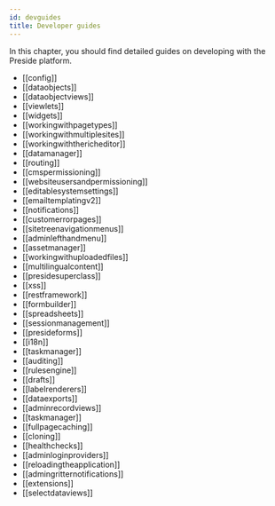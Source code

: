 ```yaml
---
id: devguides
title: Developer guides
---
```


In this chapter, you should find detailed guides on developing with the Preside platform.

* [[config]]
* [[dataobjects]]
* [[dataobjectviews]]
* [[viewlets]]
* [[widgets]]
* [[workingwithpagetypes]]
* [[workingwithmultiplesites]]
* [[workingwiththericheditor]]
* [[datamanager]]
* [[routing]]
* [[cmspermissioning]]
* [[websiteusersandpermissioning]]
* [[editablesystemsettings]]
* [[emailtemplatingv2]]
* [[notifications]]
* [[customerrorpages]]
* [[sitetreenavigationmenus]]
* [[adminlefthandmenu]]
* [[assetmanager]]
* [[workingwithuploadedfiles]]
* [[multilingualcontent]]
* [[presidesuperclass]]
* [[xss]]
* [[restframework]]
* [[formbuilder]]
* [[spreadsheets]]
* [[sessionmanagement]]
* [[presideforms]]
* [[i18n]]
* [[taskmanager]]
* [[auditing]]
* [[rulesengine]]
* [[drafts]]
* [[labelrenderers]]
* [[dataexports]]
* [[adminrecordviews]]
* [[taskmanager]]
* [[fullpagecaching]]
* [[cloning]]
* [[healthchecks]]
* [[adminloginproviders]]
* [[reloadingtheapplication]]
* [[admingritternotifications]]
* [[extensions]]
* [[selectdataviews]]
